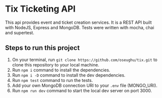 # Tix Ticketing API

This api provides event and ticket creation services. It is a REST API built with NodeJS, Express and MongoDB. Tests were written with mocha, chai and supertest.

## Steps to run this project

1. On your terminal, run `git clone https://github.com/oseughu/tix.git` to clone this repository to your local machine.
2. Run `npm i` command to install the dependencies.
3. Run `npm i -D` command to install the dev dependencies.
4. Run `npm test` command to run the tests.
5. Add your own MongoDB connection URI to your `.env` file (MONGO_URI).
6. Run `npm run dev` command to start the local dev server on port 3000.

